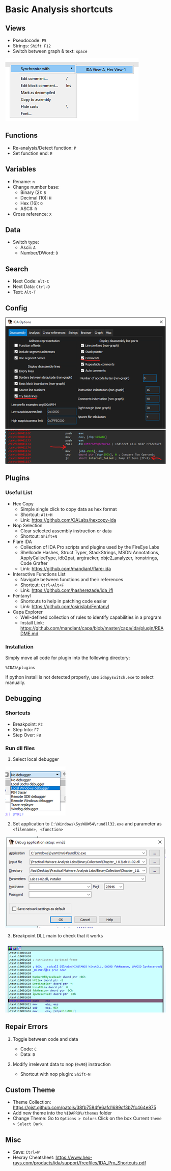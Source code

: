 # Basic Analysis shortcuts

## Views
 - Pseudocode: `F5`
 - Strings: `Shift F12`
 - Switch between graph & text: `space`

![](../Images/IDA-Pro-01.png)

## Functions
 - Re-analysis/Detect function: `P`
 - Set function end: `E`

## Variables
 - Rename: `n`
 - Change number base:
   - Binary (2): `B`
   - Decimal (10): `H`
   - Hex (16): `Q`
   - ASCII: `R`
 - Cross reference: `X`

## Data
 - Switch type:
   - Ascii: `A`
   - Number/DWord: `D`

## Search
 - Next Code: `Alt-C`
 - Next Data: `Ctrl-D`
 - Text: `Alt-T`

## Config
![](../Images/IDA-Pro-02.png)  
![](../Images/IDA-Pro-03.png)  

## Plugins

### Useful List
- Hex Copy
   - Simple single click to copy data as hex format
   - Shortcut: `Alt+H`
   - Link: https://github.com/OALabs/hexcopy-ida
 - Nop Selection
   - Clear selected assembly instruction or data
   - Shortcut: `Shift+N`
 - Flare IDA
   - Collection of IDA Pro scripts and plugins used by the FireEye Labs
   - Shellcode Hashes, Struct Typer, StackStrings, MSDN Annotations, ApplyCalleeType, idb2pat, argtracker, objc2_analyzer, ironstrings, Code Grafter
   - Link: https://github.com/mandiant/flare-ida
 - Interactive Functions List
   - Navigate between functions and their references
   - Shortcut: `Ctrl+Alt+F`
   - Link: https://github.com/hasherezade/ida_ifl
 - Fentanyl
   - Shortcuts to help in patching code easier
   - Link: https://github.com/osirislab/Fentanyl
 - Capa Explorer
   - Well-defined collection of rules to identify capabilities in a program
   - Install Link: https://github.com/mandiant/capa/blob/master/capa/ida/plugin/README.md

### Installation
Simply move all code for plugin into the following directory:
```
%IDA%\plugins
```

If python install is not detected properly, use `idapyswitch.exe` to select manually. 

## Debugging

### Shortcuts
 - Breakpoint: `F2`
 - Step Into: `F7`
 - Step Over: `F8`

### Run dll files
1. Select local debugger

![](../Images/IDA-Pro-04.png)

2. Set application to `C:\Windows\SysWOW64\rundll32.exe` and parameter as `<filename>, <function>`

![](../Images/IDA-Pro-05.png)

3. Breakpoint DLL main to check that it works

![](../Images/IDA-Pro-06.png)  

## Repair Errors
1. Toggle between code and data
    - Code: `C`
    - Data: `D`

2. Modify irrelevant data to nop (`0x90`) instruction
    - Shortcut with nop plugin: `Shift-N`

## Custom Theme
 - Theme Collection: https://gist.github.com/patois/38fb7584fe6afd1689cf3b7fc464e875
 - Add new theme into the `%IDAPRO%/themes` folder
 - Change Theme: Go to `Options > Colors` Click on the box Current `theme > Select Dark`

## Misc
 - Save: `Ctrl+W`
 - Hexray Cheatsheet: https://www.hex-rays.com/products/ida/support/freefiles/IDA_Pro_Shortcuts.pdf
